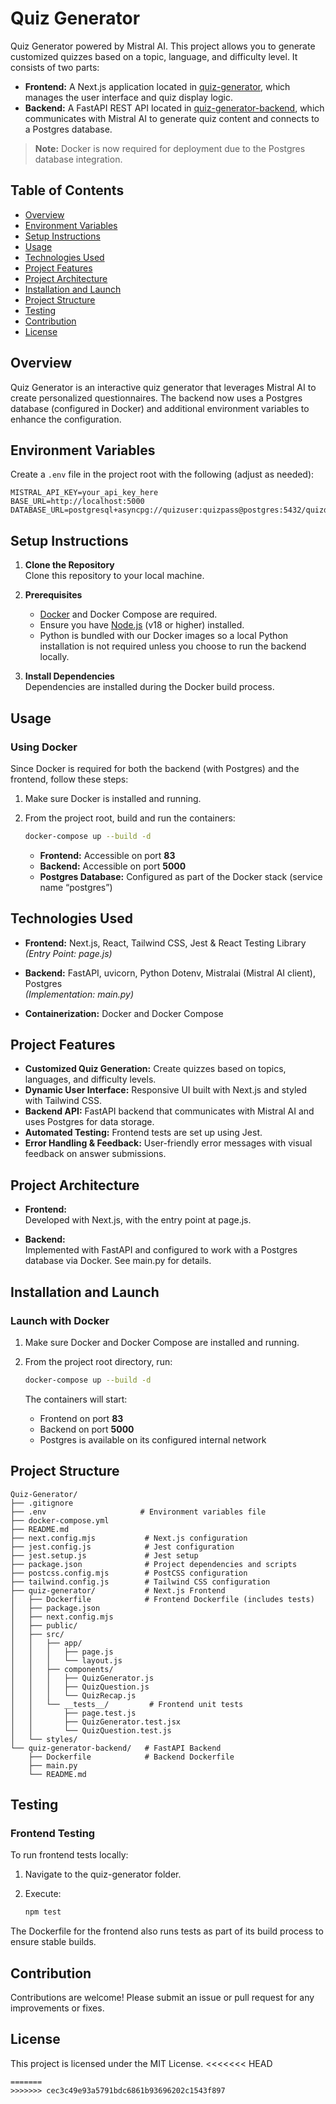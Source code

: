 # Quiz Generator

Quiz Generator powered by Mistral AI. This project allows you to generate customized quizzes based on a topic, language, and difficulty level. It consists of two parts:

- **Frontend:** A Next.js application located in [quiz-generator](quiz-generator/), which manages the user interface and quiz display logic.
- **Backend:** A FastAPI REST API located in [quiz-generator-backend](quiz-generator-backend/), which communicates with Mistral AI to generate quiz content and connects to a Postgres database.

> **Note:** Docker is now required for deployment due to the Postgres database integration.

## Table of Contents

- [Overview](#overview)
- [Environment Variables](#environment-variables)
- [Setup Instructions](#setup-instructions)
- [Usage](#usage)
- [Technologies Used](#technologies-used)
- [Project Features](#project-features)
- [Project Architecture](#project-architecture)
- [Installation and Launch](#installation-and-launch)
- [Project Structure](#project-structure)
- [Testing](#testing)
- [Contribution](#contribution)
- [License](#license)

## Overview

Quiz Generator is an interactive quiz generator that leverages Mistral AI to create personalized questionnaires. The backend now uses a Postgres database (configured in Docker) and additional environment variables to enhance the configuration.

## Environment Variables

Create a `.env` file in the project root with the following (adjust as needed):

```env
MISTRAL_API_KEY=your_api_key_here
BASE_URL=http://localhost:5000
DATABASE_URL=postgresql+asyncpg://quizuser:quizpass@postgres:5432/quizdb
```

## Setup Instructions

1. **Clone the Repository**  
   Clone this repository to your local machine.

2. **Prerequisites**  
   - [Docker](https://www.docker.com/get-started) and Docker Compose are required.
   - Ensure you have [Node.js](https://nodejs.org) (v18 or higher) installed.
   - Python is bundled with our Docker images so a local Python installation is not required unless you choose to run the backend locally.

3. **Install Dependencies**  
   Dependencies are installed during the Docker build process.

## Usage

### Using Docker

Since Docker is required for both the backend (with Postgres) and the frontend, follow these steps:

1. Make sure Docker is installed and running.
2. From the project root, build and run the containers:

   ```bash
   docker-compose up --build -d
   ```

   - **Frontend:** Accessible on port **83**
   - **Backend:** Accessible on port **5000**
   - **Postgres Database:** Configured as part of the Docker stack (service name “postgres”)

## Technologies Used

- **Frontend:** Next.js, React, Tailwind CSS, Jest & React Testing Library  
  *(Entry Point: page.js)*

- **Backend:** FastAPI, uvicorn, Python Dotenv, Mistralai (Mistral AI client), Postgres  
  *(Implementation: main.py)*

- **Containerization:** Docker and Docker Compose

## Project Features

- **Customized Quiz Generation:** Create quizzes based on topics, languages, and difficulty levels.
- **Dynamic User Interface:** Responsive UI built with Next.js and styled with Tailwind CSS.
- **Backend API:** FastAPI backend that communicates with Mistral AI and uses Postgres for data storage.
- **Automated Testing:** Frontend tests are set up using Jest.
- **Error Handling & Feedback:** User-friendly error messages with visual feedback on answer submissions.

## Project Architecture

- **Frontend:**  
  Developed with Next.js, with the entry point at page.js.

- **Backend:**  
  Implemented with FastAPI and configured to work with a Postgres database via Docker. See main.py for details.

## Installation and Launch

### Launch with Docker

1. Make sure Docker and Docker Compose are installed and running.
2. From the project root directory, run:

   ```bash
   docker-compose up --build -d
   ```

   The containers will start:
   
   - Frontend on port **83**
   - Backend on port **5000**
   - Postgres is available on its configured internal network

## Project Structure

```
Quiz-Generator/
├── .gitignore
├── .env                     # Environment variables file
├── docker-compose.yml
├── README.md
├── next.config.mjs           # Next.js configuration
├── jest.config.js            # Jest configuration
├── jest.setup.js             # Jest setup
├── package.json              # Project dependencies and scripts
├── postcss.config.mjs        # PostCSS configuration
├── tailwind.config.js        # Tailwind CSS configuration
├── quiz-generator/           # Next.js Frontend
│   ├── Dockerfile            # Frontend Dockerfile (includes tests)
│   ├── package.json
│   ├── next.config.mjs
│   ├── public/
│   ├── src/
│   │   ├── app/
│   │   │   ├── page.js
│   │   │   └── layout.js
│   │   ├── components/
│   │   │   ├── QuizGenerator.js
│   │   │   ├── QuizQuestion.js
│   │   │   └── QuizRecap.js
│   │   └── __tests__/         # Frontend unit tests
│   │       ├── page.test.js
│   │       ├── QuizGenerator.test.jsx
│   │       └── QuizQuestion.test.js
│   └── styles/               
└── quiz-generator-backend/   # FastAPI Backend
    ├── Dockerfile            # Backend Dockerfile
    ├── main.py
    └── README.md
```

## Testing

### Frontend Testing

To run frontend tests locally:

1. Navigate to the quiz-generator folder.
2. Execute:

   ```bash
   npm test
   ```

The Dockerfile for the frontend also runs tests as part of its build process to ensure stable builds.

## Contribution

Contributions are welcome! Please submit an issue or pull request for any improvements or fixes.

## License

This project is licensed under the MIT License.
<<<<<<< HEAD
```
=======
>>>>>>> cec3c49e93a5791bdc6861b93696202c1543f897
